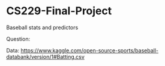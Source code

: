 # CS229-Final-Project
Baseball stats and predictors 

Question:

Data:
https://www.kaggle.com/open-source-sports/baseball-databank/version/1#Batting.csv
